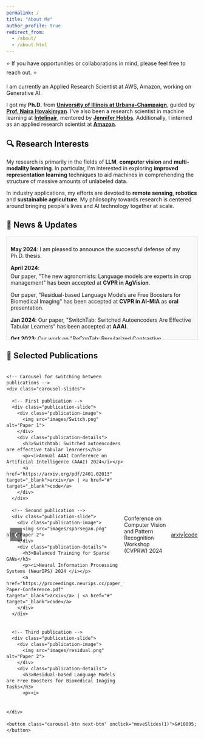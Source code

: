 ```yaml
---
permalink: /
title: "About Me"
author_profile: true
redirect_from: 
  - /about/
  - /about.html
---
```


⭐ If you have opportunities or collaborations in mind, please feel free to reach out. ⭐

I am currently an Applied Research Scientist at AWS, Amazon, working on Generative AI.

I got my **Ph.D.** from [**University of Illinois at Urbana-Champaign**](https://illinois.edu/), guided by [**Prof. Naira Hovakimyan**](https://naira.mechse.illinois.edu/sciencex_teams/naira-hovakimyan/). I've also been a research scientist in machine learning at [**Intelinair**](https://www.intelinair.com/), mentored by [**Jennifer Hobbs**](https://scholar.google.com/citations?user=zeWhseAAAAAJ&hl=en). Additionally, I interned as an applied research scientist at [**Amazon**](https://www.amazon.jobs/en/teams/buyer-risk-prevention).

## 🔍 **Research Interests**

My research is primarily in the fields of **LLM**, **computer vision** and **multi-modality learning**. In particular, I'm interested in exploring **improved representation learning** techniques to aid machines in comprehending the structure of massive amounts of unlabeled data.

In industry applications, my efforts are devoted to **remote sensing**, **robotics** and **sustainable agriculture**. My philosophy towards research is centered around bringing people's lives and AI technology together at scale. 



<!-- Scrollable News Section -->
<div class="news-container">
  <h2>📰 News & Updates</h2>
  <div class="news-updates">
    <ul>
      <li><strong>May 2024</strong>: I am pleased to announce the successful defense of my Ph.D. thesis.</li>
      <li><strong>April 2024</strong>:
        <ul>
          <li>Our paper, "The new agronomists: Language models are experts in crop management" has been accepted at <strong>CVPR in AgVision</strong>.</li>
          <li>Our paper, "Residual-based Language Models are Free Boosters for Biomedical Imaging" has been accepted at <strong>CVPR in AI-MIA</strong> as <strong>oral</strong> presentation.</li>
        </ul>
      </li>
      <li><strong>Jan 2024</strong>: Our paper, "SwitchTab: Switched Autoencoders Are Effective Tabular Learners" has been accepted at <strong>AAAI</strong>.</li>
      <li><strong>Oct 2023</strong>: Our work on "ReConTab: Regularized Contrastive Representation Learning for Tabular Data" has been accepted at <strong>NeurIPS</strong> workshop.</li>
      <li><strong>September 2023</strong>: Our paper titled "Balanced Training for Sparse GANs" has been accepted at <strong>NeurIPS</strong>.</li>
      <li><strong>July 2023</strong>: 
        <ul>
          <li>Our paper, "Hallucination Improves the Performance of Contrastive Learning," got accepted at <strong>ICCV</strong>. <a href="https://arxiv.org/pdf/2307.12168.pdf">Read the paper here</a>.</li>
          <li>Our work "GenCo: An Auxiliary Generator from Contrastive Learning for Enhanced Few-Shot Learning in Remote Sensing" received the <strong>spotlight</strong> at <strong>ECAI</strong>. <a href="https://arxiv.org/pdf/2307.14612.pdf">Read the paper here</a>.</li>
        </ul>
      </li>
      <li><strong>May 2023</strong>: I'm joining <strong>Amazon</strong> as an Intern Applied Research Scientist.</li>
      <li><strong>April 2023</strong>: 
        <ul>
          <li>Our research on "Optimizing Crop Management with Reinforcement Learning and Imitation Learning" has been accepted at <strong>IJCAI</strong>. <a href="https://arxiv.org/pdf/2209.09991.pdf">Read the paper here</a>.</li>
        </ul>
      </li>
      <li><strong>March 2023</strong>: 
        <ul>
          <li>New paper on <strong>Arxiv</strong> titled "Dynamic Sparse Training for GANs". <a href="https://arxiv.org/pdf/2302.14670.pdf">Read the paper here</a>.</li>
          <li>Our work "Extended Agriculture-Vision: An Extension of a Large Aerial Image Dataset for Agricultural Pattern Analysis" got accepted at <strong>TMLR</strong>. <a href="https://arxiv.org/pdf/2303.02460.pdf">Read the paper here</a>.</li>
        </ul>
      </li>
      <li><strong>June 2022</strong>: Presented our research at <strong>CVPR</strong> in New Orleans.</li>
      <li><strong>May 2022</strong>: 
        <ul>
          <li>Our paper, "Optimizing Nitrogen Management with Deep Reinforcement Learning and Crop Simulations", was accepted for an <strong>oral</strong> presentation at <strong>CVPR in AgVision</strong>. <a href="https://arxiv.org/pdf/2204.10394.pdf">Read the paper here</a>.</li>
        </ul>
      </li>
    </ul>
  </div>
</div>

<!-- CSS to make the news section scrollable and align with previous titles -->
<style>
  .news-container {
    margin: 20px auto;
    width: 100%; /* Align width with previous titles */
    max-width: 800px; /* Adjust width to make it wider */
  }

  .news-updates {
    height: 250px; /* Adjust height for more content */
    overflow-y: scroll; /* Enable vertical scrolling */
    padding: 10px;
    border: 1px solid #ddd;
    background-color: #f9f9f9;
  }

  .news-updates ul {
    list-style-type: none;
    padding: 0;
  }

  .news-updates li {
    margin-bottom: 15px;
  }

  .news-updates li ul {
    margin-top: 5px;
  }

  .news-updates a {
    color: #0066cc;
    text-decoration: none;
  }

  .news-updates a:hover {
    text-decoration: underline;
  }
</style>




## 📑 **Selected Publications**

<div class="publication-carousel">
  <div class="carousel-container">
    <button class="carousel-btn prev-btn" onclick="moveSlides(-1)">&#10094;</button>
    
    <!-- Carousel for switching between publications -->
    <div class="carousel-slides">
      
      <!-- First publication -->
      <div class="publication-slide">
        <div class="publication-image">
          <img src="images/Switch.png" alt="Paper 1">
        </div>
        <div class="publication-details">
          <h3>Switchtab: Switched autoencoders are effective tabular learners</h3>
          <p><i>Annual AAAI Conference on Artificial Intelligence (AAAI) 2024</i></p>
          <a href="https://arxiv.org/pdf/2401.02013" target="_blank">arxiv</a> | <a href="#" target="_blank">code</a>
        </div>
      </div>

      <!-- Second publication -->
      <div class="publication-slide">
        <div class="publication-image">
          <img src="images/sparsegan.png" alt="Paper 2">
        </div>
        <div class="publication-details">
          <h3>Balanced Training for Sparse GANs</h3>
          <p><i>Neural Information Processing Systems (NeurIPS) 2024 </i></p>
          <a href="https://proceedings.neurips.cc/paper_files/paper/2023/file/2c28efa5a86dca4b603a36c08f49f240-Paper-Conference.pdf" target="_blank">arxiv</a> | <a href="#" target="_blank">code</a>
        </div>
      </div>


      <!-- Third publication -->
      <div class="publication-slide">
        <div class="publication-image">
          <img src="images/residual.png" alt="Paper 2">
        </div>
        <div class="publication-details">
          <h3>Residual-based Language Models are Free Boosters for Biomedical Imaging Tasks</h3>
          <p><i>
Conference on Computer Vision and Pattern Recognition Workshop (CVPRW) 2024 </i></p>
          <a href="https://openaccess.thecvf.com/content/CVPR2024W/DEF-AI-MIA/papers/Lai_Residual-based_Language_Models_are_Free_Boosters_for_Biomedical_Imaging_Tasks_CVPRW_2024_paper.pdf" target="_blank">arxiv</a> | <a href="#" target="_blank">code</a>
        </div>
      </div>


      
    </div>

    <button class="carousel-btn next-btn" onclick="moveSlides(1)">&#10095;</button>
  </div>
</div>

<!-- Add styles for layout and carousel -->
<style>
  .publication-carousel {
    display: flex;
    justify-content: center;
    align-items: center;
    margin: 20px 0;
  }

  .carousel-container {
    display: flex;
    align-items: center;
    position: relative;
    overflow: hidden;
    width: 100%; /* Container width */
  }

  .carousel-slides {
    display: flex;
    transition: transform 0.5s ease-in-out;
    width: 100%; /* Ensures only one item is visible */
  }

  .publication-slide {
    display: flex;
    align-items: center;
    width: 100%; /* Adjust width to show only one publication at a time */
    flex-shrink: 0;
  }

  .publication-image img {
    width: 200px;
    height: auto;
    margin-right: 20px;
  }

  .publication-details {
    flex-grow: 1;
  }

  .carousel-btn {
    background-color: rgba(0, 0, 0, 0.5);
    color: white;
    border: none;
    padding: 10px;
    cursor: pointer;
    position: absolute;
    top: 50%;
    transform: translateY(-50%);
  }

  .prev-btn {
    left: 10px;
  }

  .next-btn {
    right: 10px;
  }
</style>

<!-- Add the JavaScript for switching slides -->
<script>
  let currentSlideIndex = 0;
  const slides = document.querySelector('.carousel-slides');
  const totalSlides = slides.children.length;

  function moveSlides(n) {
    currentSlideIndex = (currentSlideIndex + n + totalSlides) % totalSlides;
    slides.style.transform = `translateX(-${currentSlideIndex * 100}%)`;
  }
</script>
